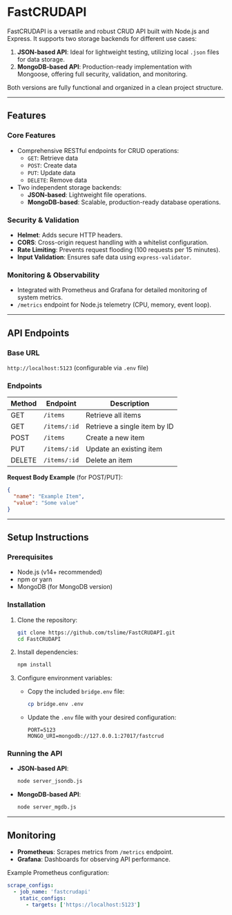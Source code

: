 # FastCRUDAPI

FastCRUDAPI is a versatile and robust CRUD API built with Node.js and Express. It supports two storage backends for different use cases:

1. **JSON-based API**: Ideal for lightweight testing, utilizing local `.json` files for data storage.
2. **MongoDB-based API**: Production-ready implementation with Mongoose, offering full security, validation, and monitoring.

Both versions are fully functional and organized in a clean project structure.

---

##  Features

### Core Features
- Comprehensive RESTful endpoints for CRUD operations:
  - `GET`: Retrieve data
  - `POST`: Create data
  - `PUT`: Update data
  - `DELETE`: Remove data
- Two independent storage backends:
  - **JSON-based**: Lightweight file operations.
  - **MongoDB-based**: Scalable, production-ready database operations.

### Security & Validation
- **Helmet**: Adds secure HTTP headers.
- **CORS**: Cross-origin request handling with a whitelist configuration.
- **Rate Limiting**: Prevents request flooding (100 requests per 15 minutes).
- **Input Validation**: Ensures safe data using `express-validator`.

### Monitoring & Observability
- Integrated with Prometheus and Grafana for detailed monitoring of system metrics.
- `/metrics` endpoint for Node.js telemetry (CPU, memory, event loop).

---

## API Endpoints

### Base URL
`http://localhost:5123` (configurable via `.env` file)

### Endpoints
| Method | Endpoint          | Description                  |
|--------|-------------------|------------------------------|
| GET    | `/items`         | Retrieve all items           |
| GET    | `/items/:id`     | Retrieve a single item by ID |
| POST   | `/items`         | Create a new item            |
| PUT    | `/items/:id`     | Update an existing item      |
| DELETE | `/items/:id`     | Delete an item               |

**Request Body Example** (for POST/PUT):
```json
{
  "name": "Example Item",
  "value": "Some value"
}
```

---

## Setup Instructions

### Prerequisites
- Node.js (v14+ recommended)
- npm or yarn
- MongoDB (for MongoDB version)

### Installation
1. Clone the repository:
   ```bash
   git clone https://github.com/tslime/FastCRUDAPI.git
   cd FastCRUDAPI
   ```

2. Install dependencies:
   ```bash
   npm install
   ```

3. Configure environment variables:
   - Copy the included `bridge.env` file:
     ```bash
     cp bridge.env .env
     ```
   - Update the `.env` file with your desired configuration:
     ```
     PORT=5123
     MONGO_URI=mongodb://127.0.0.1:27017/fastcrud
     ```

### Running the API
- **JSON-based API**:
  ```bash
  node server_jsondb.js
  ```
- **MongoDB-based API**:
  ```bash
  node server_mgdb.js
  ```

---

## Monitoring

- **Prometheus**: Scrapes metrics from `/metrics` endpoint.
- **Grafana**: Dashboards for observing API performance.

Example Prometheus configuration:
```yaml
scrape_configs:
  - job_name: 'fastcrudapi'
    static_configs:
      - targets: ['https://localhost:5123']
```

